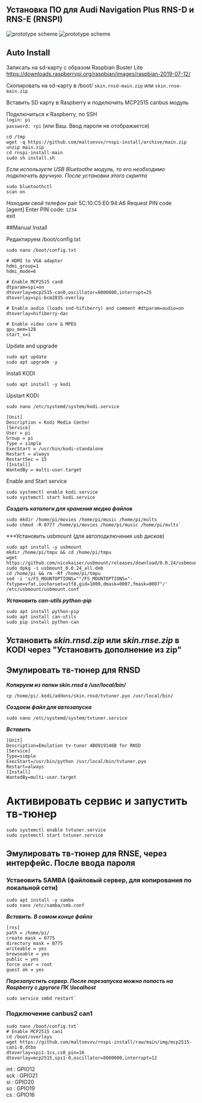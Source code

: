 ## Установка ПО для Audi Navigation Plus RNS-D и RNS-E (RNSPI)
![prototype scheme](https://github.com/maltsevvv/rnspi-install/blob/main/img/rnsd.png)
![prototype scheme](https://github.com/maltsevvv/rnspi-install/blob/main/img/rnse.png)



## Auto Install

Записать на sd-карту с образом Raspbian Buster Lite
	https://downloads.raspberrypi.org/raspbian/images/raspbian-2019-07-12/

Cкопировать  на sd-карту в /boot/
	`skin.rnsd-main.zip` или `skin.rnse-main.zip`

Вставить SD карту в Raspberry и подключить MCP2515 canbus модуль

Подключиться к Raspberry, по SSH  
`login: pi`  
`password: rpi` (или Ваш. Ввод пароля не отображается)

	cd /tmp
	wget -q https://github.com/maltsevvv/rnspi-install/archive/main.zip
	unzip main.zip
	cd rnspi-install-main
	sudo sh install.sh


*Если используете USB Bluetoothe модуль, то его необходимо подключать вручную. После установки этого скрипта*

	sudo bluetoothctl
	scan on

*Находим свой телефон*
	pair 5C:10:C5:E0:94:A6 
	Request PIN code  
	[agent] Enter PIN code: `1234`  
	exit



##Manual Install

Редактируем /boot/config.txt
  
	sudo nano /boot/config.txt
	
	# HDMI to VGA adapter 
	hdmi_group=1
	hdmi_mode=6

	# Enable MCP2515 can0
	dtparam=spi=on
	dtoverlay=mcp2515-can0,oscillator=8000000,interrupt=25
	dtoverlay=spi-bcm2835-overlay

	# Enable audio (loads snd-hifiberry) and comment #dtparam=audio=on
	dtoverlay=hifiberry-dac

	# Enable video core & MPEG
	gpu_mem=128
	start_x=1

Update and upgrade

	sudo apt update
	sudo apt upgrade -y
	
Install KODI

	sudo apt install -y kodi

Upstart KODI
	
	sudo nano /etc/systemd/system/kodi.service  

	[Unit]
	Description = Kodi Media Center
	[Service]
	User = pi
	Group = pi
	Type = simple
	ExecStart = /usr/bin/kodi-standalone
	Restart = always
	RestartSec = 15
	[Install]
	WantedBy = multi-user.target

Enable and Start service
	
	sudo systemctl enable kodi.service
	sudo systemctl start kodi.service

***Создать каталоги для хранения медиа файлов***

	sudo mkdir /home/pi/movies /home/pi/music /home/pi/mults
	sudo chmod -R 0777 /home/pi/movies /home/pi/music /home/pi/mults`


***Установить usbmount (для автоподключения usb дисков)

	sudo apt install -y usbmount
	mkdir /home/pi/tmpu && cd /home/pi/tmpu
	wget https://github.com/nicokaiser/usbmount/releases/download/0.0.24/usbmount_0.0.24_all.deb
	sudo dpkg -i usbmount_0.0.24_all.deb
	cd /home/pi && rm -Rf /home/pi/tmpu 
	sed -i 's/FS_MOUNTOPTIONS=""/FS_MOUNTOPTIONS="-fstype=vfat,iocharset=utf8,gid=1000,dmask=0007,fmask=0007"/' /etc/usbmount/usbmount.conf
	
***Установить can-utils python-pip***

	sudo apt install python-pip
	sudo apt install can-utils  
	sudo pip install python-can

## Установить ***skin.rnsd.zip*** или ***skin.rnse.zip*** в KODI через "Установить дополнение из zip"



## Эмулировать тв-тюнер для RNSD

***Копируем из папки skin.rnsd в /usr/local/bin/***

	cp /home/pi/.kodi/addons/skin.rnsd/tvtuner.pyo /usr/local/bin/

***Создаем файл для автозапуска***

	sudo nano /etc/systemd/system/tvtuner.service

***Вставить***

	[Unit]
	Description=Emulation tv-tuner 4BO919146B for RNSD
	[Service]
	Type=simple
	ExecStart=/usr/bin/python /usr/local/bin/tvtuner.pyo
	Restart=always
	[Install]
	WantedBy=multi-user.target

# Активировать сервис и запустить тв-тюнер

	sudo systemctl enable tvtuner.service
	sudo systemctl start tvtuner.service
	


## Эмулировать тв-тюнер для RNSE, через интерфейс. После ввода пароля


### Устаеовить SAMBA (файловый сервер, для копирования по локальной сети)

	sudo apt install -y samba
	sudo nano /etc/samba/smb.conf
	
***Вставить. В самом конце файла***

	[rns]
	path = /home/pi/
	create mask = 0775
	directory mask = 0775
	writeable = yes
	browseable = yes
	public = yes
	force user = root
	guest ok = yes

***Перезапустить сервер. После перезапуска можно попасть на Raspberry с другого ПК \\localhost***

	sudo service smbd restart`  


### Подключение canbus2 can1

	sudo nano /boot/config.txt`
	# Enable MCP2515 can1
	cd /boot/overlays
	wget https://github.com/maltsevvv/rnspi-install/raw/main/img/mcp2515-can1-0.dtbo	
	dtoverlay=spi1-1cs,cs0_pin=16	
	dtoverlay=mcp2515,spi1-0,oscillator=8000000,interrupt=12	

int : GPIO12  
sck : GPIO21  
si  : GPIO20  
so  : GPIO19  
cs  : GPIO16
